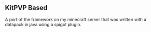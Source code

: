 KitPVP Based
-------------
A port of the framework on my minecraft server that was written with a datapack in java using a spigot plugin.